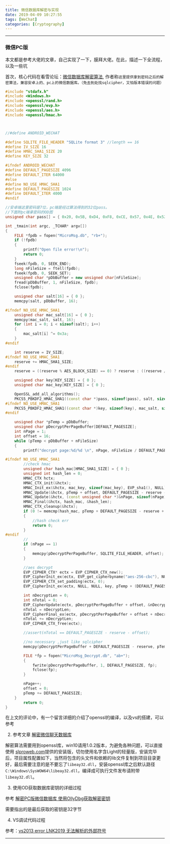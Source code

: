 ```yaml
---
title: 微信数据库解密与实现
date: 2019-04-09 10:27:55
tags: [WeChat]
categories: [Cryptography]
---
```


---

### 微信PC版

本文都是参考大佬的文章，自己实现了一下，膜拜大佬。在此，描述一下全流程，以及一些坑

首次，核心代码在看雪论坛：[微信数据库解密算法](https://bbs.pediy.com/thread-222652.htm), 作者称`这里提供拿到密码之后的解密算法，兼容安卓上的、pc上的微信数据库。（免去到处找sqlcipher，又怕版本错误的问题）`

```C++
#include "stdafx.h"
#include <Windows.h>
#include <openssl/rand.h>
#include <openssl/evp.h>
#include <openssl/aes.h>
#include <openssl/hmac.h>



//#define ANDROID_WECHAT

#define SQLITE_FILE_HEADER "SQLite format 3" //length == 16
#define IV_SIZE 16
#define HMAC_SHA1_SIZE 20
#define KEY_SIZE 32

#ifndef ANDROID_WECHAT
#define DEFAULT_PAGESIZE 4096
#define DEFAULT_ITER 64000
#else
#define NO_USE_HMAC_SHA1
#define DEFAULT_PAGESIZE 1024
#define DEFAULT_ITER 4000
#endif

//安卓端这里密码是7位，pc端是经过算法得到的32位pass。
//下面附pc端拿密码的OD图
unsigned char pass[] = { 0x20, 0x5B, 0xD4, 0xF8, 0xCE, 0x57, 0x4E, 0x52, 0xA4, 0xF2, 0x63, 0x95, 0xA1, 0xFE, 0x4D, 0x4B, 0x91, 0xD6, 0x87, 0xCA, 0x57, 0x46, 0x4D, 0x8B, 0x83, 0xD1, 0x3B, 0x4B, 0xC0, 0xDB, 0xA7, 0x70 };

int _tmain(int argc, _TCHAR* argv[])
{
	FILE *fpdb = fopen("MicroMsg.db", "rb+");
	if (!fpdb)
	{
		printf("Open file error!\n");
		return 0;
	}
	fseek(fpdb, 0, SEEK_END);
	long nFileSize = ftell(fpdb);
	fseek(fpdb, 0, SEEK_SET);
	unsigned char *pDbBuffer = new unsigned char[nFileSize];
	fread(pDbBuffer, 1, nFileSize, fpdb);
	fclose(fpdb);

	unsigned char salt[16] = { 0 };
	memcpy(salt, pDbBuffer, 16);

#ifndef NO_USE_HMAC_SHA1
	unsigned char mac_salt[16] = { 0 };
	memcpy(mac_salt, salt, 16);
	for (int i = 0; i < sizeof(salt); i++)
	{
		mac_salt[i] ^= 0x3a;
	}
#endif

	int reserve = IV_SIZE;
#ifndef NO_USE_HMAC_SHA1
	reserve += HMAC_SHA1_SIZE;
#endif
	reserve = ((reserve % AES_BLOCK_SIZE) == 0) ? reserve : ((reserve / AES_BLOCK_SIZE) + 1) * AES_BLOCK_SIZE;

	unsigned char key[KEY_SIZE] = { 0 };
	unsigned char mac_key[KEY_SIZE] = { 0 };

	OpenSSL_add_all_algorithms();
	PKCS5_PBKDF2_HMAC_SHA1((const char *)pass, sizeof(pass), salt, sizeof(salt), DEFAULT_ITER, sizeof(key), key);
#ifndef NO_USE_HMAC_SHA1
	PKCS5_PBKDF2_HMAC_SHA1((const char *)key, sizeof(key), mac_salt, sizeof(mac_salt), 2, sizeof(mac_key), mac_key);
#endif

	unsigned char *pTemp = pDbBuffer;
	unsigned char pDecryptPerPageBuffer[DEFAULT_PAGESIZE];
	int nPage = 1;
	int offset = 16;
	while (pTemp < pDbBuffer + nFileSize)
	{
		printf("decrypt page:%d/%d \n", nPage, nFileSize / DEFAULT_PAGESIZE);

#ifndef NO_USE_HMAC_SHA1
		//check hmac
		unsigned char hash_mac[HMAC_SHA1_SIZE] = { 0 };
		unsigned int hash_len = 0;
		HMAC_CTX hctx;
		HMAC_CTX_init(&hctx);
		HMAC_Init_ex(&hctx, mac_key, sizeof(mac_key), EVP_sha1(), NULL);
		HMAC_Update(&hctx, pTemp + offset, DEFAULT_PAGESIZE - reserve - offset + IV_SIZE);
		HMAC_Update(&hctx, (const unsigned char *)&nPage, sizeof(nPage));
		HMAC_Final(&hctx, hash_mac, &hash_len);
		HMAC_CTX_cleanup(&hctx);
		if (0 != memcmp(hash_mac, pTemp + DEFAULT_PAGESIZE - reserve + IV_SIZE, sizeof(hash_mac)))
		{
			//hash check err
			return 0;
		}
#endif
		//
		if (nPage == 1)
		{
			memcpy(pDecryptPerPageBuffer, SQLITE_FILE_HEADER, offset);
		}

		//aes decrypt
		EVP_CIPHER_CTX* ectx = EVP_CIPHER_CTX_new();
		EVP_CipherInit_ex(ectx, EVP_get_cipherbyname("aes-256-cbc"), NULL, NULL, NULL, 0);
		EVP_CIPHER_CTX_set_padding(ectx, 0);
		EVP_CipherInit_ex(ectx, NULL, NULL, key, pTemp + (DEFAULT_PAGESIZE - reserve), 0);

		int nDecryptLen = 0;
		int nTotal = 0;
		EVP_CipherUpdate(ectx, pDecryptPerPageBuffer + offset, &nDecryptLen, pTemp + offset, DEFAULT_PAGESIZE - reserve - offset);
		nTotal = nDecryptLen;
		EVP_CipherFinal_ex(ectx, pDecryptPerPageBuffer + offset + nDecryptLen, &nDecryptLen);
		nTotal += nDecryptLen;
		EVP_CIPHER_CTX_free(ectx);

		//assert(nTotal == DEFAULT_PAGESIZE - reserve - offset);

		//no necessary ,just like sqlcipher
		memcpy(pDecryptPerPageBuffer + DEFAULT_PAGESIZE - reserve, pTemp + DEFAULT_PAGESIZE - reserve, reserve);

		FILE *fp = fopen("MicroMsg_Decrypt.db", "ab+");
		{
			fwrite(pDecryptPerPageBuffer, 1, DEFAULT_PAGESIZE, fp);
			fclose(fp);
		}

		nPage++;
		offset = 0;
		pTemp += DEFAULT_PAGESIZE;
	}
		return 0;
}
```

在上文的评论中，有一个留言详细的介绍了openssl的编译，以及vs的搭建，可以参考

2. 参考文章 [解密微信聊天数据库](http://techotaku.me/2018/04/13/解密微信聊天数据库)

解密算法需要用到openssl库，win10请用1.0.2版本，为避免各种问题，可以直接使用 [slproweb.com](http://slproweb.com/products/Win32OpenSSL.html)提供的安装版，切勿使用名字含Light的轻量版，安装完毕后，项目属性配置如下，当然将包含的头文件和依赖的lib文件复制到项目目录更好，最后需要注意的是不要忘了`libeay32.dll`，安装openssl库之后默认路径`C:\Windows\SysWOW64\libeay32.dll`，编译成可执行文件发布请附带`libeay32.dll`。

3. 使用OD获取数据库密钥的详细过程

参考 [解密PC版微信数据库  使用OllyDbg获取解密密钥](https://luozikuan.github.io/computer/2018/10/07/get_wechat_decrypt_key)

需要指出的是最后获取的密钥是32字节

4. VS调试代码过程 

参考：[vs2013 error LNK2019 无法解析的外部符号](http://flamepeak.com/2019/04/09/visual-studio-error-lnk2019/)

---
